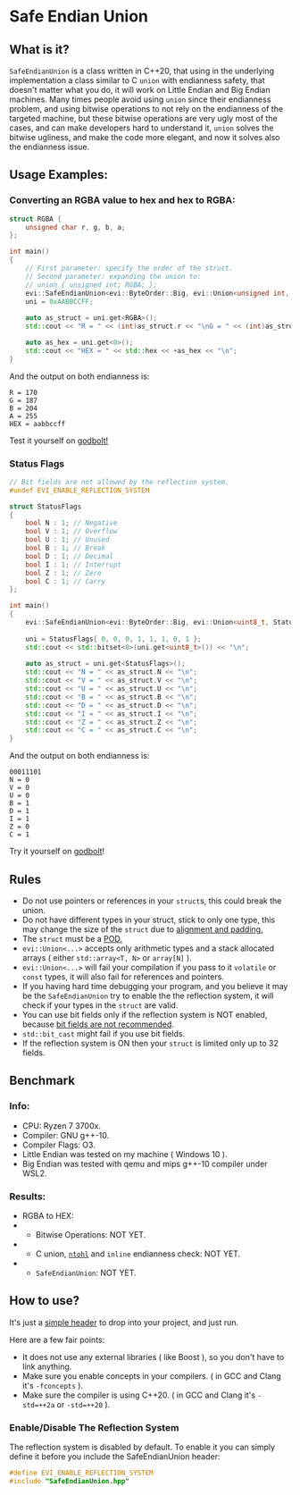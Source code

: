 # Safe Endian Union
## What is it?
`SafeEndianUnion` is a class written in C++20, that using in the underlying implementation a class similar to C `union` with endianness safety, that doesn't matter what you do, it will work on Little Endian and Big Endian machines.
Many times people avoid using `union` since their endianness problem, and using bitwise operations to not rely on the endianness of the targeted machine, but these bitwise operations are very ugly most of the cases, and can make developers hard to understand it, `union` solves the bitwise ugliness, and make the code more elegant, and now it solves also the endianness issue.

## Usage Examples:

### Converting an RGBA value to hex and hex to RGBA:
```cpp
struct RGBA { 
    unsigned char r, g, b, a;
};

int main()
{
    // First parameter: specify the order of the struct.
    // Second parameter: expanding the union to:
    // union { unsigned int; RGBA; };
    evi::SafeEndianUnion<evi::ByteOrder::Big, evi::Union<unsigned int, RGBA>> uni;
    uni = 0xAABBCCFF;
    
    auto as_struct = uni.get<RGBA>();
    std::cout << "R = " << (int)as_struct.r << "\nG = " << (int)as_struct.g << "\nB = " << (int)as_struct.b << "\nA = " << (int)as_struct.a << "\n";

    auto as_hex = uni.get<0>();
    std::cout << "HEX = " << std::hex << +as_hex << "\n";
}
```

And the output on both endianness is: 
```
R = 170
G = 187
B = 204
A = 255
HEX = aabbccff
```
Test it yourself on [godbolt!](https://godbolt.org/z/qheEde)

### Status Flags
```cpp
// Bit fields are not allowed by the reflection system.
#undef EVI_ENABLE_REFLECTION_SYSTEM

struct StatusFlags
{
    bool N : 1; // Negative
    bool V : 1; // Overflow
    bool U : 1; // Unused
    bool B : 1; // Break
    bool D : 1; // Decimal
    bool I : 1; // Interrupt
    bool Z : 1; // Zero
    bool C : 1; // Carry
};

int main()
{
    evi::SafeEndianUnion<evi::ByteOrder::Big, evi::Union<uint8_t, StatusFlags>> uni;
    
    uni = StatusFlags{ 0, 0, 0, 1, 1, 1, 0, 1 };
    std::cout << std::bitset<8>(uni.get<uint8_t>()) << "\n";
    
    auto as_struct = uni.get<StatusFlags>();
    std::cout << "N = " << as_struct.N << "\n";
    std::cout << "V = " << as_struct.V << "\n";
    std::cout << "U = " << as_struct.U << "\n";
    std::cout << "B = " << as_struct.B << "\n";
    std::cout << "D = " << as_struct.D << "\n";
    std::cout << "I = " << as_struct.I << "\n";
    std::cout << "Z = " << as_struct.Z << "\n";
    std::cout << "C = " << as_struct.C << "\n";
}
```
And the output on both endianness is: 
```
00011101
N = 0
V = 0
U = 0
B = 1
D = 1
I = 1
Z = 0
C = 1
```

Try it yourself on [godbolt](https://godbolt.org/z/3sq3xT)!

## Rules
* Do not use pointers or references in your `struct`s, this could break the union.
* Do not have different types in your struct, stick to only one type, this may change the size of the `struct` due to
[alignment and padding.](http://www.catb.org/esr/structure-packing/)
* The `struct` must be a [POD.](https://en.wikipedia.org/wiki/Passive_data_structure)
* `evi::Union<...>` accepts only arithmetic types and a stack allocated arrays ( either `std::array<T, N>` or `array[N]` ).
* `evi::Union<...>` will fail your compilation if you pass to it `volatile` or `const` types, it will also fail for references and pointers.
* If you having hard time debugging your program, and you believe it may be the `SafeEndianUnion` try to enable the the reflection system, it will check if your types in the `struct` are valid.
* You can use bit fields only if the reflection system is NOT enabled, because [bit fields are not recommended](https://stackoverflow.com/a/23458891/8298564).
* `std::bit_cast` might fail if you use bit fields.
* If the reflection system is ON then your `struct` is limited only up to 32 fields.

## Benchmark
### Info:
* CPU: Ryzen 7 3700x.
* Compiler: GNU g++-10.
* Compiler Flags: O3.
* Little Endian was tested on my machine ( Windows 10 ).
* Big Endian was tested with qemu and mips g++-10 compiler under WSL2.
### Results:
* RGBA to HEX:
* - Bitwise Operations: NOT YET.
* - C union, [`ntohl`](https://linux.die.net/man/3/ntohl) and `inline` endianness check: NOT YET.
* - `SafeEndianUnion`: NOT YET.

## How to use?
It's just a [simple header](https://github.com/therealcain/SafeEndianUnion/blob/main/SafeEndianUnion.hpp) to drop into your project, and just run.

Here are a few fair points:
* It does not use any external libraries ( like Boost ), so you don't have to link anything.
* Make sure you enable concepts in your compilers. ( in GCC and Clang it's `-fconcepts` ).
* Make sure the compiler is using C++20. ( in GCC and Clang it's `-std=++2a` or `-std=++20` ).

### Enable/Disable The Reflection System
The reflection system is disabled by default.
To enable it you can simply define it before you include the SafeEndianUnion header:
```cpp
#define EVI_ENABLE_REFLECTION_SYSTEM
#include "SafeEndianUnion.hpp"
```
